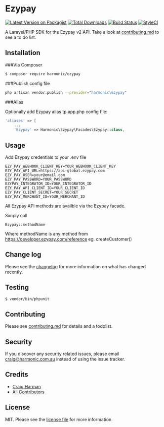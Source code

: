 # Ezypay

[![Latest Version on Packagist][ico-version]][link-packagist]
[![Total Downloads][ico-downloads]][link-downloads]
[![Build Status][ico-travis]][link-travis]
[![StyleCI][ico-styleci]][link-styleci]

A Laravel/PHP SDK for the Ezypay v2 API. Take a look at [contributing.md](contributing.md) to see a to do list.

## Installation

###Via Composer

``` bash
$ composer require harmonic/ezypay
```

###Publish config file

``` bash
php artisan vendor:publish --provider="harmonic\Ezypay"
```

###Alias

Optionally add Ezypay alias tp app.php config file:

``` php
'aliases' => [
	...
	'Ezypay' => Harmonic\Ezypay\Facades\Ezypay::class,
```

## Usage

Add Ezypay credentials to your .env file

```
EZY_PAY_WEBHOOK_CLIENT_KEY=YOUR_WEBHOOK_CLIENT_KEY
EZY_PAY_API_URL=https://api-global.ezypay.com
EZY_PAY_USER=your@email.com
EZY_PAY_PASSWORD=YOUR_PASSWORD
EZYPAY_INTEGRATOR_ID=YOUR_INTEGRATOR_ID
EZY_PAY_API_CLIENT_ID=YOUR_CLIENT_ID
EZY_PAY_CLIENT_SECRET=YOUR_SECRET
EZY_PAY_MERCHANT_ID=YOUR_MERCHANT_ID
```

All Ezypay API methods are availble via the Ezypay facade.

Simply call

```
Ezypay::methodName
```
Where methodName is any method from https://developer.ezypay.com/reference
eg. createCustomer()

## Change log

Please see the [changelog](changelog.md) for more information on what has changed recently.

## Testing

``` bash
$ vendor/bin/phpunit
```

## Contributing

Please see [contributing.md](contributing.md) for details and a todolist.

## Security

If you discover any security related issues, please email craig@harmonic.com.au instead of using the issue tracker.

## Credits

- [Craig Harman][link-author]
- [All Contributors][link-contributors]

## License

MIT. Please see the [license file](license.md) for more information.

[ico-version]: https://img.shields.io/packagist/v/harmonic/ezypay.svg?style=flat-square
[ico-downloads]: https://img.shields.io/packagist/dt/harmonic/ezypay.svg?style=flat-square
[ico-travis]: https://img.shields.io/travis/harmonic/ezypay/master.svg?style=flat-square
[ico-styleci]: https://styleci.io/repos/191169226/shield

[link-packagist]: https://packagist.org/packages/harmonic/ezypay
[link-downloads]: https://packagist.org/packages/harmonic/ezypay
[link-travis]: https://travis-ci.org/harmonic/ezypay
[link-styleci]: https://styleci.io/repos/12345678
[link-author]: https://github.com/harmonic
[link-contributors]: ../../contributors
